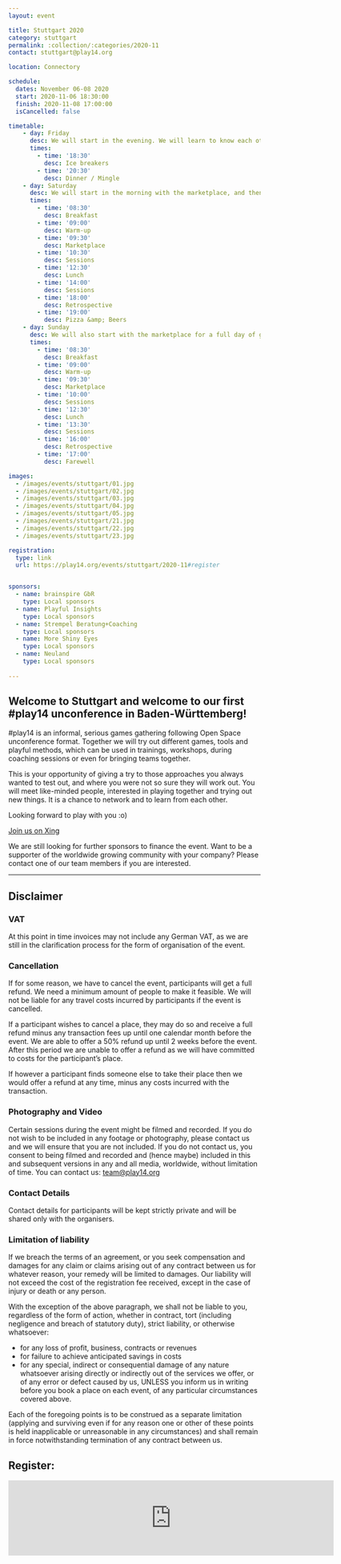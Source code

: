```yaml
---
layout: event

title: Stuttgart 2020
category: stuttgart
permalink: :collection/:categories/2020-11
contact: stuttgart@play14.org

location: Connectory

schedule:
  dates: November 06-08 2020
  start: 2020-11-06 18:30:00
  finish: 2020-11-08 17:00:00
  isCancelled: false

timetable:
    - day: Friday
      desc: We will start in the evening. We will learn to know each other and share a nice dinner all together.
      times:
        - time: '18:30'
          desc: Ice breakers
        - time: '20:30'
          desc: Dinner / Mingle
    - day: Saturday
      desc: We will start in the morning with the marketplace, and then we will play games all day long.
      times:
        - time: '08:30'
          desc: Breakfast
        - time: '09:00'
          desc: Warm-up
        - time: '09:30'
          desc: Marketplace
        - time: '10:30'
          desc: Sessions
        - time: '12:30'
          desc: Lunch
        - time: '14:00'
          desc: Sessions
        - time: '18:00'
          desc: Retrospective
        - time: '19:00'
          desc: Pizza &amp; Beers
    - day: Sunday
      desc: We will also start with the marketplace for a full day of games. Whoever needs to catch a plane can leave earlier.
      times:
        - time: '08:30'
          desc: Breakfast
        - time: '09:00'
          desc: Warm-up
        - time: '09:30'
          desc: Marketplace
        - time: '10:00'
          desc: Sessions
        - time: '12:30'
          desc: Lunch
        - time: '13:30'
          desc: Sessions
        - time: '16:00'
          desc: Retrospective
        - time: '17:00'
          desc: Farewell

images:
  - /images/events/stuttgart/01.jpg
  - /images/events/stuttgart/02.jpg
  - /images/events/stuttgart/03.jpg
  - /images/events/stuttgart/04.jpg
  - /images/events/stuttgart/05.jpg
  - /images/events/stuttgart/21.jpg
  - /images/events/stuttgart/22.jpg
  - /images/events/stuttgart/23.jpg

registration:
  type: link
  url: https://play14.org/events/stuttgart/2020-11#register


sponsors:
  - name: brainspire GbR
    type: Local sponsors 
  - name: Playful Insights
    type: Local sponsors 
  - name: Strempel Beratung+Coaching
    type: Local sponsors  
  - name: More Shiny Eyes
    type: Local sponsors
  - name: Neuland
    type: Local sponsors  
  
---
```


## Welcome to Stuttgart and welcome to our first #play14 unconference in Baden-Württemberg!

#play14 is an informal, serious games gathering following Open Space unconference format. Together we will try out different games, tools and playful methods, which can be used in trainings, workshops, during coaching sessions or even for bringing teams together.

This is your opportunity of giving a try to those approaches you always wanted to test out, and where you were not so sure they will work out. You will meet like-minded people, interested in playing together and trying out new things. It is a chance to network and to learn from each other.

Looking forward to play with you :o) 


[Join us on Xing](https://www.xing.com/communities/groups/nummer-play14-stuttgart-1116901)

We are still looking for further sponsors to finance the event.
Want to be a supporter of the worldwide growing community with your company? Please contact one of our team members if you are interested. 


---

## Disclaimer
### VAT

At this point in time invoices may not include any German VAT, as we are still in the clarification process for the form of organisation of the event. 

### Cancellation

If for some reason, we have to cancel the event, participants will get a full refund. We need a minimum amount of people to make it feasible. We will not be liable for any travel costs incurred by participants if the event is cancelled. 

If a participant wishes to cancel a place, they may do so and receive a full refund minus any transaction fees up until one calendar month before the event. We are able to offer a 50% refund up until 2 weeks before the event. After this period we are unable to offer a refund as we will have committed to costs for the participant’s place.

If however a participant finds someone else to take their place then we would offer a refund at any time, minus any costs incurred with the transaction.

### Photography and Video

Certain sessions during the event might be filmed and recorded. If you do not wish to be included in any footage or photography, please contact us and we will ensure that you are not included. If you do not contact us, you consent to being filmed and recorded and (hence maybe) included in this and subsequent versions in any and all media, worldwide, without limitation of time. You can contact us: team@play14.org

### Contact Details

Contact details for participants will be kept strictly private and will be shared only with the organisers.

### Limitation of liability

If we breach the terms of an agreement, or you seek compensation and damages for any claim or claims arising out of any contract between us for whatever reason, your remedy will be limited to damages. Our liability will not exceed the cost of the registration fee received, except in the case of injury or death or any person.

With the exception of the above paragraph, we shall not be liable to you, regardless of the form of action, whether in contract, tort (including negligence and breach of statutory duty), strict liability, or otherwise whatsoever:

* for any loss of profit, business, contracts or revenues
* for failure to achieve anticipated savings in costs
* for any special, indirect or consequential damage of any nature whatsoever arising directly or indirectly out of the services we offer, or of any error or defect caused by us, UNLESS you inform us in writing before you book a place on each event, of any particular circumstances covered above.

Each of the foregoing points is to be construed as a separate limitation (applying and surviving even if for any reason one or other of these points is held inapplicable or unreasonable in any circumstances) and shall remain in force notwithstanding termination of any contract between us.


<h2 id="register">Register:</h2>
<script type="text/javascript" src="https://www.xing-events.com/resources/js/amiandoExport.js"></script><iframe title="Ticketshop" src="https://QNIBMAZ-modules.xing-events.com/QNIBMAZ.html?viewType=iframe&distributionChannel=CHANNEL_IFRAME&language=de&useDefaults=false&resizeIFrame=true" frameborder="0" width="650px" id="_amiandoIFrame4246002"><p>Diese Seite benötigt die Unterstützung von Frames durch Ihren Browser. Bitte nutzen Sie einen Browser, der die Darstellung von Frames unterstützt, damit das Ticketvorverkaufs-Modul angezeigt werden kann.</p><p>Probieren Sie die XING Events <a href="https://www.xing-events.com">online Registrierung</a> noch heute aus.</p></iframe>